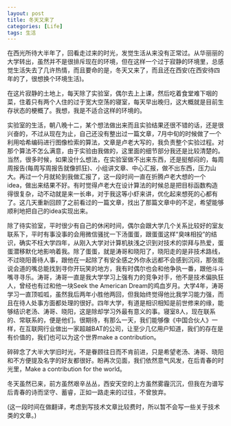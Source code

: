 ```yaml
---
layout: post
title: 冬天又来了
categories: [Life]
tags: 生活
---
```


在西光所待大半年了，回看走过来的时光，发觉生活从来没有正常过。从华丽丽的大学转出，虽然并不是很排斥现在的环境，但在这样一个过于寂静的环境里，总感觉生活失去了几许热情，而且要命的是，冬天又来了，而且还在西安(在西安待四年的了，很想换个环境生活)。

在这片寂静的土地上，每天除了实验室，偶尔去上上课，然后吃着食堂难下咽的菜，住着只有两个人住的过于宽大空荡的寝室，每天早出晚归，这大概就是目前生存状态的梗概了。我想，我是不适合这样的环境的。

实验室的生活，朝八晚十二，某个想法做出来而且实验结果还很不错的话，还是很兴奋的，不过从现在为止，自己还没有整出过一篇文章，7月中旬的时候做了一个利用哈希编码进行图像检索的算法，文章是卢老大写的，我负责整个实验过程。对那个算法不怎么满意，由于实验由我做的，这里面的细节部分我还是比较清楚的。当然，很多时候，如果没什么想法，在实验室做不出来东西，还是挺郁闷的，每周周报告(每周写周报告就像抓狂)、小组讲文章、中心汇报，做不出东西，压力山大。再过一个月就轮到我做汇报了，这一段时间一直在折腾卢老大想的一个idea，做出来结果不好。有时觉得卢老大在设计算法的时候总是把目标函数构造得很复杂，动不动就是来一长串，对于我这等小虾来讲，优化起来想死的心都有了。这几天重新回顾了之前看过的一篇文章，找出了那篇文章中的不足，希望能够顺利地把自己的idea实现出来。

除了待实验室，平时很少有自己的休闲时间，偶尔会跟大学几个关系比较好的室友联系下，平时有事没事的会用微信骚扰一下汤蛋蛋，跟蛋蛋这样“臭味相投”的结识，确实不枉大学四年，从刚入大学对计算机肤浅之识到对技术的崇拜与热爱，蛋蛋潜移默化地影响着我。除了蛋蛋，就是涛哥和晓阳了，晓阳走的是非技术路线，不过晓阳善待人事，跟他在一起除了有安全感之外你永远都不会感到沉闷，那张能说会道的嘴总能找到寻你开玩笑的地方，我有时偶尔也会和他争执一番，跟他斗斗嘴寻寻乐。涛哥，涛哥一直是我大学学习上强有力的竞争对手，他不是技术偏执狂人，曾经也有过和他一块Seek the American Dream的鸡血岁月。大学4年，涛哥学习一直顶呱呱，虽然我后两年小胜他两回，但我始终觉得他比我学习能力强，而且在待人处事方面都处理的很好。四年大学，有道是相识相知是前世修来的缘，能够结识老汤、涛哥、晓阳，这是除却学习外最有意义的事。寝室8人，现在联系的、常联系的，便是他们。很期待，有那么一天，我们能够像《中国合伙人》一样，在互联网行业做出一家超越BAT的公司，让至少几亿用户知道，我们的存在是有价值的，我们也可以为这个世界make a contribution。

碎碎念了大半大学旧时光，不是眷顾往日而不肯前进，只是希望老汤、涛哥、晓阳和不方便提及名字的好友都很好。盼再次见面，我们依然意气风发，在后青春的时光里，Make a contribution for the world。

冬天虽然已来，前方虽然艰辛丛丛，西安天空的上方虽然雾霾沉沉，但我在为谱写后青春的诗而坚守、蓄睿，正如一路走来的过往，不曾放弃。

(这一段时间在做翻译，考虑到写技术文章比较费时，所以暂不会写一些关于技术类的文章。)
